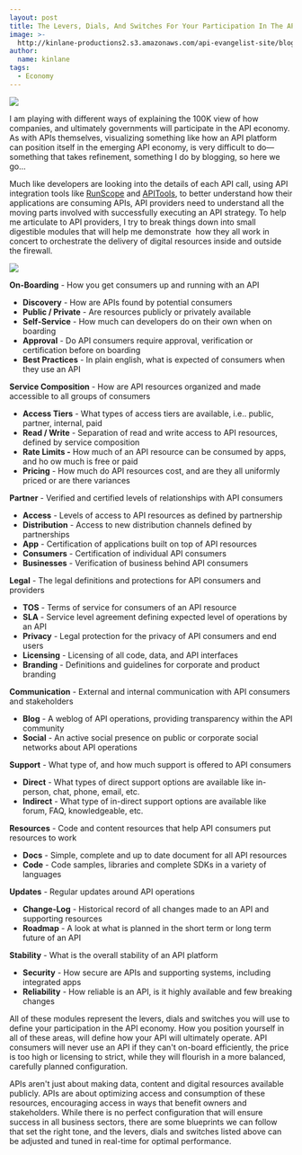 ```yaml
---
layout: post
title: The Levers, Dials, And Switches For Your Participation In The API Economy
image: >-
  http://kinlane-productions2.s3.amazonaws.com/api-evangelist-site/blog/api-economy.png
author:
  name: kinlane
tags:
  - Economy
---
```

[![](http://kinlane-productions2.s3.amazonaws.com/api-evangelist-site/blog/api-economy.png)](http://apievangelist.com/2010/09/25/the-api-economy/)

I am playing with different ways of explaining the 100K view of how companies, and ultimately governments will participate in the API economy. As with APIs themselves, visualizing something like how an API platform can position itself in the emerging API economy, is very difficult to do—something that takes refinement, something I do by blogging, so here we go...

Much like developers are looking into the details of each API call, using API integration tools like [RunScope](https://www.runscope.com/) and [APITools](https://www.apitools.com/), to better understand how their applications are consuming APIs, API providers need to understand all the moving parts involved with successfully executing an API strategy. To help me articulate to API providers, I try to break things down into small digestible modules that will help me demonstrate  how they all work in concert to orchestrate the delivery of digital resources inside and outside the firewall. 

![](https://s3.amazonaws.com/kinlane-productions2/api-evangelist/into-the-api-economy.png)

**On-Boarding** - How you get consumers up and running with an API

*   **Discovery** - How are APIs found by potential consumers
*   **Public / Private** - Are resources publicly or privately available
*   **Self-Service** - How much can developers do on their own when on boarding
*   **Approval** - Do API consumers require approval, verification or certification before on boarding
*   **Best Practices** - In plain english, what is expected of consumers when they use an API

**Service Composition** - How are API resources organized and made accessible to all groups of consumers

*   **Access Tiers** - What types of access tiers are available, i.e.. public, partner, internal, paid
*   **Read / Write** \- Separation of read and write access to API resources, defined by service composition
*   **Rate Limits -** How much of an API resource can be consumed by apps, and ho ow much is free or paid
*   **Pricing** - How much do API resources cost, and are they all uniformly priced or are there variances

**Partner** - Verified and certified levels of relationships with API consumers

*   **Access** - Levels of access to API resources as defined by partnership
*   **Distribution** - Access to new distribution channels defined by partnerships
*   **App** - Certification of applications built on top of API resources
*   **Consumers** - Certification of individual API consumers
*   **Businesses** - Verification of business behind API consumers

**Legal** - The legal definitions and protections for API consumers and providers

*   **TOS** - Terms of service for consumers of an API resource
*   **SLA** - Service level agreement defining expected level of operations by an API
*   **Privacy** - Legal protection for the privacy of API consumers and end users
*   **Licensing** - Licensing of all code, data, and API interfaces
*   **Branding** - Definitions and guidelines for corporate and product branding

**Communication** - External and internal communication with API consumers and stakeholders

*   **Blog** - A weblog of API operations, providing transparency within the API community
*   **Social** - An active social presence on public or corporate social networks about API operations

**Support** - What type of, and how much support is offered to API consumers

*   **Direct** - What types of direct support options are available like in-person, chat, phone, email, etc.
*   **Indirect** - What type of in-direct support options are available like forum, FAQ, knowledgeable, etc.

**Resources** - Code and content resources that help API consumers put resources to work

*   **Docs** - Simple, complete and up to date document for all API resources
*   **Code** - Code samples, libraries and complete SDKs in a variety of languages

**Updates** - Regular updates around API operations

*   **Change-Log** - Historical record of all changes made to an API and supporting resources
*   **Roadmap** - A look at what is planned in the short term or long term future of an API

**Stability** - What is the overall stability of an API platform

*   **Security** - How secure are APIs and supporting systems, including integrated apps
*   **Reliability** - How reliable is an API, is it highly available and few breaking changes

All of these modules represent the levers, dials and switches you will use to define your participation in the API economy. How you position yourself in all of these areas, will define how your API will ultimately operate. API consumers will never use an API if they can't on-board efficiently, the price is too high or licensing to strict, while they will flourish in a more balanced, carefully planned configuration.

APIs aren't just about making data, content and digital resources available publicly. APIs are about optimizing access and consumption of these resources, encouraging access in ways that benefit owners and stakeholders. While there is no perfect configuration that will ensure success in all business sectors, there are some blueprints we can follow that set the right tone, and the levers, dials and switches listed above can be adjusted and tuned in real-time for optimal performance.